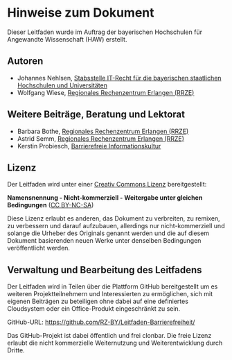 
# Hinweise zum Dokument

Dieser Leitfaden wurde im Auftrag der bayerischen Hochschulen für Angewandte Wissenschaft (HAW) erstellt. 


## Autoren

- Johannes Nehlsen, [Stabsstelle IT-Recht für die bayerischen staatlichen Hochschulen und Universitäten](https://www.rz.uni-wuerzburg.de/dienste/it-recht/)
- Wolfgang Wiese, [Regionales Rechenzentrum Erlangen (RRZE)](https://www.rrze.fau.de)


## Weitere Beiträge, Beratung und Lektorat

- Barbara Bothe, [Regionales Rechenzentrum Erlangen (RRZE)](https://www.rrze.fau.de)
- Astrid Semm, [Regionales Rechenzentrum Erlangen (RRZE)](https://www.rrze.fau.de)
- Kerstin Probiesch, [Barrierefreie Informationskultur](http://www.barrierefreie-informationskultur.de/)


## Lizenz

Der Leitfaden wird unter einer [Creativ Commons Lizenz](https://creativecommons.org/licenses/?lang=de) bereitgestellt: 

**Namensnennung - Nicht-kommerziell - Weitergabe unter gleichen Bedingungen** ([CC BY-NC-SA](https://creativecommons.org/licenses/by-nc/4.0/))

Diese Lizenz erlaubt es anderen, das Dokument zu verbreiten, zu remixen, zu verbessern und darauf aufzubauen, allerdings nur nicht-kommerziell und solange die Urheber des Originals genannt werden und die auf diesem Dokument basierenden neuen Werke unter denselben Bedingungen veröffentlicht werden.



## Verwaltung und Bearbeitung des Leitfadens

Der Leitfaden wird in Teilen über die Plattform GitHub bereitgestellt um es weiteren Projektteilnehmern und Interessierten zu ermöglichen, sich mit eigenen Beiträgen zu beteiligen ohne dabei auf eine definiertes Cloudsystem oder ein Office-Produkt eingeschränkt zu sein.

GitHub-URL: <https://github.com/RZ-BY/Leitfaden-Barrierefreiheit/>

Das GitHub-Projekt ist dabei öffentlich und frei clonbar. Die freie Lizenz erlaubt die nicht kommerzielle Weiternutzung und Weiterentwicklung durch Dritte. 




